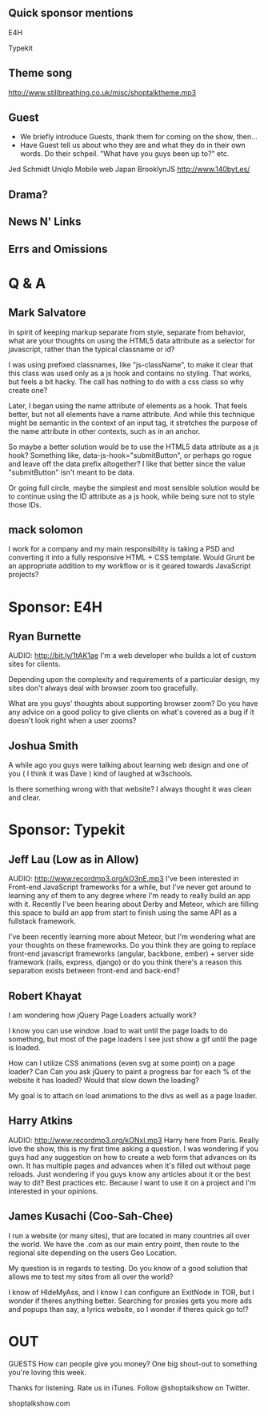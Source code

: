 ## Quick sponsor mentions
E4H

Typekit

## Theme song
http://www.stillbreathing.co.uk/misc/shoptalktheme.mp3


## Guest
- We briefly introduce Guests, thank them for coming on the show, then…
- Have Guest tell us about who they are and what they do in their own words. Do their schpeil. "What have you guys been up to?" etc.

Jed Schmidt
    Uniqlo
    Mobile web
    Japan
    BrooklynJS
    http://www.140byt.es/

## Drama?

## News N' Links

## Errs and Omissions


# Q & A

## Mark Salvatore
In spirit of keeping markup separate from style, separate from behavior, what are your thoughts on using the HTML5 data attribute as a selector for javascript, rather than the typical classname or id?

I was using prefixed classnames, like "js-className", to make it clear that this class was used only as a js hook and contains no styling. That works, but feels a bit hacky. The call has nothing to do with a css class so why create one?

Later, I began using the name attribute of elements as a hook. That feels better, but not all elements have a name attribute. And while this technique might be semantic in the context of an input tag, it stretches the purpose of the name attribute in other contexts, such as in an anchor. 

So maybe a better solution would be to use the HTML5 data attribute as a js hook? Something like, data-js-hook="submitButton", or perhaps go rogue and leave off the data prefix altogether? I like that better since the value "submitButton" isn't meant to be data.

Or going full circle, maybe the simplest and most sensible solution would be to continue using the ID attribute as a js hook, while being sure not to style those IDs.

## mack solomon
I work for a company and my main responsibility is taking a PSD and converting it into a fully responsive HTML + CSS template. Would Grunt be an appropriate addition to my workflow or is it geared towards JavaScript projects?

# Sponsor: E4H

## Ryan Burnette
AUDIO: http://bit.ly/1tAK1ae
I'm a web developer who builds a lot of custom sites for clients.

Depending upon the complexity and requirements of a particular design, my sites don't always deal with browser zoom too gracefully.

What are you guys' thoughts about supporting browser zoom? Do you have any advice on a good policy to give clients on what's covered as a bug if it doesn't look right when a user zooms?

## Joshua Smith
A while ago you guys were talking about learning web design and one of you ( I think it was Dave ) kind of laughed at w3schools.

Is there something wrong with that website? I always thought it was clean and clear.

# Sponsor: Typekit

## Jeff Lau (Low as in Allow)
AUDIO: http://www.recordmp3.org/kO3nE.mp3
I've been interested in Front-end JavaScript frameworks for a while, but I've never got around to learning any of them to any degree where I'm ready to really build an app with it. Recently I've been hearing about Derby and Meteor, which are filling this space to build an app from start to finish using the same API as a fullstack framework. 

I've been recently learning more about Meteor, but I'm wondering what are your thoughts on these frameworks. Do you think they are going to replace front-end javascript frameworks (angular, backbone, ember) + server side framework (rails, express, django) or do you think there's a reason this separation exists between front-end and back-end?

## Robert Khayat
I am wondering how jQuery Page Loaders actually work?

I know you can use window .load to wait until the page loads to do something, but most of the page loaders I see just show a gif until the page is loaded.

How can I utilize CSS animations (even svg at some point) on a page loader? Can Can you ask jQuery to paint a progress bar for each % of the website it has loaded? Would that slow down the loading?

My goal is to attach on load animations to the divs as well as a page loader.

## Harry Atkins
AUDIO: http://www.recordmp3.org/kONxI.mp3
Harry here from Paris. 
Really love the show, this is my first time asking a question. I was wondering if you guys had any suggestion on how to create a web form that advances on its own. It has multiple pages and advances when it's filled out without page reloads. Just wondering if you guys know any articles about it or the best way to dit? Best practices etc. Because I want to use it on a project and I'm interested in your opinions.

## James Kusachi (Coo-Sah-Chee)
I run a website (or many sites), that are located in many countries all over the world. We have the .com as our main entry point, then route to the regional site depending on the users Geo Location. 

My question is in regards to testing. Do you know of a good solution that allows me to test my sites from all over the world? 

I know of HIdeMyAss, and I know I can configure an ExitNode in TOR, but I wonder if theres anything better. Searching for proxies gets you more ads and popups than say, a lyrics website, so I wonder if theres quick go to!?

# OUT
GUESTS
  How can people give you money?
  One big shout-out to something you're loving this week.

Thanks for listening. Rate us in iTunes. Follow @shoptalkshow on Twitter.

shoptalkshow.com
